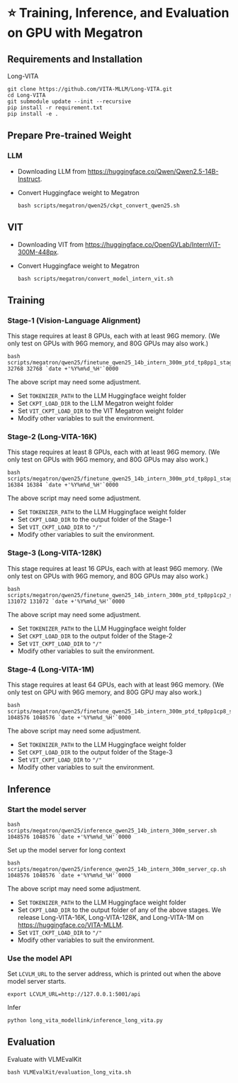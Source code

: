 
# ⭐ Training, Inference, and Evaluation on GPU with Megatron
## Requirements and Installation

Long-VITA
```
git clone https://github.com/VITA-MLLM/Long-VITA.git
cd Long-VITA
git submodule update --init --recursive
pip install -r requirement.txt
pip install -e .
```

## Prepare Pre-trained Weight

### LLM
- Downloading LLM from https://huggingface.co/Qwen/Qwen2.5-14B-Instruct.

- Convert Huggingface weight to Megatron
  ```
  bash scripts/megatron/qwen25/ckpt_convert_qwen25.sh
  ```
## VIT
- Downloading VIT from https://huggingface.co/OpenGVLab/InternViT-300M-448px.

- Convert Huggingface weight to Megatron
  ```
  bash scripts/megatron/convert_model_intern_vit.sh
  ```

## Training
### Stage-1 (Vision-Language Alignment)
This stage requires at least 8 GPUs, each with at least 96G memory.  (We only test on GPUs with 96G memory, and 80G GPUs may also work.)

```
bash scripts/megatron/qwen25/finetune_qwen25_14b_intern_300m_ptd_tp8pp1_stage1.sh 32768 32768 `date +'%Y%m%d_%H'`0000
```

The above script may need some adjustment.

- Set `TOKENIZER_PATH` to the LLM Huggingface weight folder
- Set `CKPT_LOAD_DIR` to the LLM Megatron weight folder
- Set `VIT_CKPT_LOAD_DIR` to the VIT Megatron weight folder
- Modify other variables to suit the environment.

### Stage-2 (Long-VITA-16K)
This stage requires at least 8 GPUs, each with at least 96G memory. (We only test on GPUs with 96G memory, and 80G GPUs may also work.)

```
bash scripts/megatron/qwen25/finetune_qwen25_14b_intern_300m_ptd_tp8pp1_stage2.sh 16384 16384 `date +'%Y%m%d_%H'`0000
```

The above script may need some adjustment.

- Set `TOKENIZER_PATH` to the LLM Huggingface weight folder
- Set `CKPT_LOAD_DIR` to the output folder of the Stage-1
- Set `VIT_CKPT_LOAD_DIR` to `"/"`
- Modify other variables to suit the environment.


### Stage-3 (Long-VITA-128K)
This stage requires at least 16 GPUs, each with at least 96G memory.  (We only test on GPUs with 96G memory, and 80G GPUs may also work.)

```
bash scripts/megatron/qwen25/finetune_qwen25_14b_intern_300m_ptd_tp8pp1cp2_stage3.sh 131072 131072 `date +'%Y%m%d_%H'`0000
```

The above script may need some adjustment.

- Set `TOKENIZER_PATH` to the LLM Huggingface weight folder
- Set `CKPT_LOAD_DIR` to the output folder of the Stage-2
- Set `VIT_CKPT_LOAD_DIR` to `"/"`
- Modify other variables to suit the environment.


### Stage-4 (Long-VITA-1M)
This stage requires at least 64 GPUs, each with at least 96G memory.  (We only test on GPU with 96G memory, and 80G GPU may also work.)

```
bash scripts/megatron/qwen25/finetune_qwen25_14b_intern_300m_ptd_tp8pp1cp8_stage4.sh 1048576 1048576 `date +'%Y%m%d_%H'`0000
```

The above script may need some adjustment.

- Set `TOKENIZER_PATH` to the LLM Huggingface weight folder
- Set `CKPT_LOAD_DIR` to the output folder of the Stage-3
- Set `VIT_CKPT_LOAD_DIR` to `"/"`
- Modify other variables to suit the environment.


## Inference
### Start the model server

```
bash scripts/megatron/qwen25/inference_qwen25_14b_intern_300m_server.sh 1048576 1048576 `date +'%Y%m%d_%H'`0000
```

Set up the model server for long context
```
bash scripts/megatron/qwen25/inference_qwen25_14b_intern_300m_server_cp.sh 1048576 1048576 `date +'%Y%m%d_%H'`0000
```
The above script may need some adjustment.

- Set `TOKENIZER_PATH` to the LLM Huggingface weight folder
- Set `CKPT_LOAD_DIR` to the output folder of any of the above stages.
  We release Long-VITA-16K, Long-VITA-128K, and Long-VITA-1M on https://huggingface.co/VITA-MLLM.
- Set `VIT_CKPT_LOAD_DIR` to `"/"`
- Modify other variables to suit the environment.

### Use the model API
Set `LCVLM_URL` to the server address, which is printed out when the above model server starts.
```
export LCVLM_URL=http://127.0.0.1:5001/api
```

Infer
```
python long_vita_modellink/inference_long_vita.py
```

## Evaluation

Evaluate with VLMEvalKit
```
bash VLMEvalKit/evaluation_long_vita.sh
```


